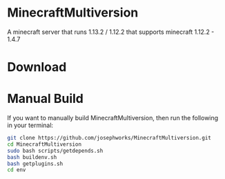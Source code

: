 # MinecraftMultiversion
A minecraft server that runs 1.13.2 / 1.12.2 that supports minecraft 1.12.2 - 1.4.7

# Download

# Manual Build

If you want to manually build MinecraftMultiversion, then run the following in your terminal:

```sh
git clone https://github.com/josephworks/MinecraftMultiversion.git
cd MinecraftMultiversion
sudo bash scripts/getdepends.sh
bash buildenv.sh
bash getplugins.sh
cd env
```